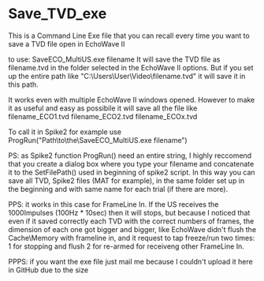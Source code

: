 # Save_TVD_exe
This is a Command Line Exe file that you can recall every time you want to save a TVD file open in EchoWave II

to use: SaveECO_MultiUS.exe filename It will save the TVD file as filename.tvd in the folder selected in the EchoWave II options. But if you set up the entire path like "C:\Users\User\Video\filename.tvd" it will save it in this path.

It works even with multiple EchoWave II windows opened. However to make it as useful and easy as possibile it will save all the file like filename_ECO1.tvd filename_ECO2.tvd filename_ECOx.tvd

To call it in Spike2 for example use ProgRun("Path\to\the\SaveECO_MultiUS.exe filename")

PS: as Spike2 function ProgRun() need an entire string, I highly reccomend that you create a dialog box where you type your filename and concatenate it to the SetFilePath() used in beginning of spike2 script. In this way you can save all TVD, Spike2 files (MAT for example), in the same folder set up in the beginning and with same name for each trial (if there are more).

PPS: it works in this case for FrameLine In. If the US receives the 1000Impulses (100Hz * 10sec) then it will stops, but because I noticed that even if it saved correctly each TVD with the correct numbers of frames, the dimension of each one got bigger and bigger, like EchoWave didn't flush the Cache\Memory with frameline in, and it request to tap freeze/run two times: 1 for stopping and flush 2 for re-armed for receiveng other FrameLine In.

PPPS: if you want the exe file just mail me because I couldn't upload it here in GitHub due to the size

